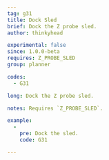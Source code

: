 ```yaml
---
tag: g31
title: Dock Sled
brief: Dock the Z probe sled.
author: thinkyhead

experimental: false
since: 1.0.0-beta
requires: Z_PROBE_SLED
group: planner

codes:
  - G31

long: Dock the Z probe sled.

notes: Requires `Z_PROBE_SLED`.

example:
  -
    pre: Dock the sled.
    code: G31

---
```

